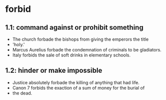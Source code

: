 # forbid
## 1.1: command against or prohibit something

  *  The church forbade the bishops from giving the emperors the title
  *  'holy.'
  *  Marcus Aurelius forbade the condemnation of criminals to be gladiators.
  *  Italy forbids the sale of soft drinks in elementary schools.

## 1.2: hinder or make impossible

  *  Justice absolutely forbade the killing of anything that had life.
  *  Canon 7 forbids the exaction of a sum of money for the burial of
  *  the dead.
